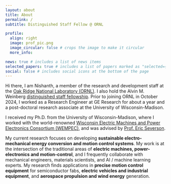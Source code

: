 ```yaml
---
layout: about
title: About
permalink: /
subtitle: Distinguished Staff Fellow @ ORNL

profile:
  align: right
  image: prof_pic.png
  image_circular: false # crops the image to make it circular
  more_info:

news: true # includes a list of news items
selected_papers: true # includes a list of papers marked as "selected={true}"
social: false # includes social icons at the bottom of the page
---
```


Hi there, I am Nishanth, a member of the research and development staff at the [Oak Ridge National Laboratory (ORNL)](https://www.ornl.gov/staff-profile/fnu-nishanth). I also hold the Alvin M. Weinberg [distinguished staff fellowship](https://www.ornl.gov/careers/distinguished-fellowships). 
Prior to joining ORNL in October 2024, I worked as a Research Engineer at GE Research for about a year and a post-doctoral research associate at the University of Wisconsin-Madison. 

I received my Ph.D. from the University of Wisconsin-Madison, where I worked with the world-renowned [Wisconsin Electric Machines and Power Electronics Consortium (WEMPEC)](https://wempec.wisc.edu/), and was advised by [Prof. Eric Severson](https://elev.umn.edu/).

My current research focuses on developing **sustainable electro-mechanical energy conversion and motion control systems**. My work is at the intersection of the traditional areas of **electric machines, power-electronics and motion-control**, and I frequently collaborate with mechanical engineers, materials scientists, and AI / machine learning experts. 
My research finds applications in **precise motion control equipment** for semiconductor fabs, **electric vehicles and industrial equipment**, and **aerospace propulsion and wind energy** generation. 
